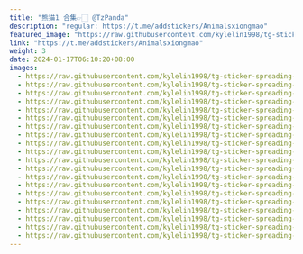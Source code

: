 ```yaml
---
title: "熊猫1 合集👉🏻 @TzPanda"
description: "regular: https://t.me/addstickers/Animalsxiongmao"
featured_image: "https://raw.githubusercontent.com/kylelin1998/tg-sticker-spreading-worldwide-images/main/img/c840e039-811d-4092-b97c-dc30c896f45b.jpg"
link: "https://t.me/addstickers/Animalsxiongmao"
weight: 3
date: 2024-01-17T06:10:20+08:00
images:
  - https://raw.githubusercontent.com/kylelin1998/tg-sticker-spreading-worldwide-images/main/img/c840e039-811d-4092-b97c-dc30c896f45b.jpg
  - https://raw.githubusercontent.com/kylelin1998/tg-sticker-spreading-worldwide-images/main/img/098e716f-f5cf-4750-ab22-1d467bc35acb.jpg
  - https://raw.githubusercontent.com/kylelin1998/tg-sticker-spreading-worldwide-images/main/img/8a0c97ce-5390-429a-92fd-7829b935f975.jpg
  - https://raw.githubusercontent.com/kylelin1998/tg-sticker-spreading-worldwide-images/main/img/a8479861-26c7-49c1-a0c9-27704661e111.jpg
  - https://raw.githubusercontent.com/kylelin1998/tg-sticker-spreading-worldwide-images/main/img/5c22fa34-2eb6-4829-991e-2c813e378c7e.jpg
  - https://raw.githubusercontent.com/kylelin1998/tg-sticker-spreading-worldwide-images/main/img/96dbf57d-5c35-4494-b8fc-fabd8b1f01fb.jpg
  - https://raw.githubusercontent.com/kylelin1998/tg-sticker-spreading-worldwide-images/main/img/a5dbb973-2f6c-461f-9167-f7c50fd7acab.jpg
  - https://raw.githubusercontent.com/kylelin1998/tg-sticker-spreading-worldwide-images/main/img/0f26dcda-edf9-42e9-8c90-71071a0b60c1.jpg
  - https://raw.githubusercontent.com/kylelin1998/tg-sticker-spreading-worldwide-images/main/img/3fc2eea0-7917-49a4-a59c-13f02d848208.jpg
  - https://raw.githubusercontent.com/kylelin1998/tg-sticker-spreading-worldwide-images/main/img/a5b00c7d-e3d5-4cda-8c1b-3e8c389c7de8.jpg
  - https://raw.githubusercontent.com/kylelin1998/tg-sticker-spreading-worldwide-images/main/img/7bcd8f1d-64a9-4f25-8dd8-5b84feed9191.jpg
  - https://raw.githubusercontent.com/kylelin1998/tg-sticker-spreading-worldwide-images/main/img/0e762073-9d8a-4cc3-b506-b923e7cfaaf1.jpg
  - https://raw.githubusercontent.com/kylelin1998/tg-sticker-spreading-worldwide-images/main/img/6d143721-ad9e-44c0-bf72-00f2b0575619.jpg
  - https://raw.githubusercontent.com/kylelin1998/tg-sticker-spreading-worldwide-images/main/img/23bb843d-8a1d-401b-ad48-b3a5c354b4fa.jpg
  - https://raw.githubusercontent.com/kylelin1998/tg-sticker-spreading-worldwide-images/main/img/0c9a9a53-6377-4d18-b189-ae1571ab8af4.jpg
  - https://raw.githubusercontent.com/kylelin1998/tg-sticker-spreading-worldwide-images/main/img/e60b1e11-ea9a-407e-9b22-d1718daa6dbb.jpg
  - https://raw.githubusercontent.com/kylelin1998/tg-sticker-spreading-worldwide-images/main/img/528d4431-8f7f-4962-a7c3-599aab71b3c6.jpg
  - https://raw.githubusercontent.com/kylelin1998/tg-sticker-spreading-worldwide-images/main/img/989b9eac-6a07-48d5-8663-5f71065d25ae.jpg
  - https://raw.githubusercontent.com/kylelin1998/tg-sticker-spreading-worldwide-images/main/img/f6f1f243-64b6-48f2-a974-cd15e6f58ceb.jpg
  - https://raw.githubusercontent.com/kylelin1998/tg-sticker-spreading-worldwide-images/main/img/72553443-6512-4474-b23c-553e5ed2bab3.jpg
---
```

